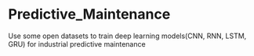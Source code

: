 # Predictive_Maintenance
Use some open datasets to train deep learning models(CNN, RNN, LSTM, GRU) for industrial predictive maintenance
